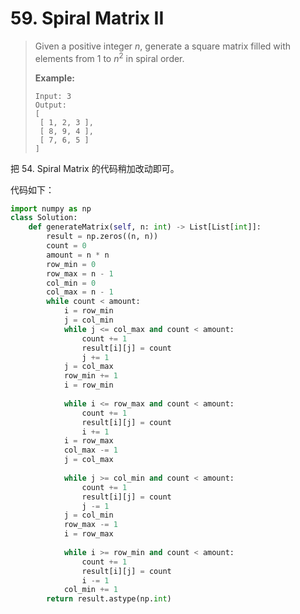 # 59. Spiral Matrix II

> Given a positive integer *n*, generate a square matrix filled with elements from 1 to $n^2$ in spiral order.
>
> **Example:**
>
> ```
> Input: 3
> Output:
> [
>  [ 1, 2, 3 ],
>  [ 8, 9, 4 ],
>  [ 7, 6, 5 ]
> ]
> ```

把 54. Spiral Matrix 的代码稍加改动即可。

代码如下：

```python
import numpy as np
class Solution:
    def generateMatrix(self, n: int) -> List[List[int]]:
        result = np.zeros((n, n))
        count = 0
        amount = n * n
        row_min = 0
        row_max = n - 1
        col_min = 0
        col_max = n - 1
        while count < amount:
            i = row_min
            j = col_min
            while j <= col_max and count < amount:
                count += 1
                result[i][j] = count
                j += 1
            j = col_max
            row_min += 1
            i = row_min
            
            while i <= row_max and count < amount:
                count += 1
                result[i][j] = count
                i += 1
            i = row_max
            col_max -= 1
            j = col_max
            
            while j >= col_min and count < amount:
                count += 1
                result[i][j] = count
                j -= 1
            j = col_min
            row_max -= 1
            i = row_max
            
            while i >= row_min and count < amount:
                count += 1
                result[i][j] = count
                i -= 1
            col_min += 1
        return result.astype(np.int)
```

